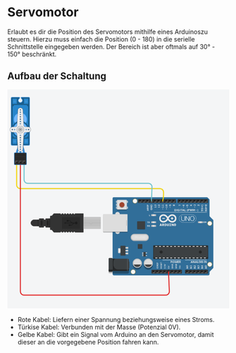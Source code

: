 # Servomotor
Erlaubt es dir die Position des Servomotors mithilfe eines Arduinoszu steuern. Hierzu muss einfach die Position (0 - 180) in die serielle Schnittstelle eingegeben werden. Der Bereich ist aber oftmals auf 30° - 150° beschränkt.

## Aufbau der Schaltung
![image](https://github.com/JackboyPlay/Servomotor/blob/master/Schaltung_SERVO.png)
- Rote Kabel: Liefern einer Spannung beziehungsweise eines Stroms.
- Türkise Kabel: Verbunden mit der Masse (Potenzial 0V).
- Gelbe Kabel: Gibt ein Signal vom Arduino an den Servomotor, damit dieser an die vorgegebene Position fahren kann.
